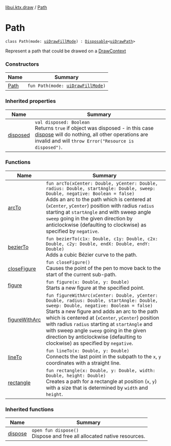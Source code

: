 [libui.ktx.draw](../README.md) / [Path](README.md)

# Path

`class Path(mode: `[`uiDrawFillMode`](../../libui/ui-draw-fill-mode.md)`) : `[`Disposable`](../../libui.ktx/-disposable/README.md)`<`[`uiDrawPath`](../../libui/ui-draw-path.md)`> `

Represent a path that could be drawed on a [DrawContext](../../libui.ktx/-draw-context.md)

### Constructors

| Name | Summary |
|---|---|
| [Path](-path.md) | `fun Path(mode: `[`uiDrawFillMode`](../../libui/ui-draw-fill-mode.md)`)` |

### Inherited properties

| Name | Summary |
|---|---|
| [disposed](../../libui.ktx/-disposable/disposed.md) | `val disposed: Boolean`<br>Returns `true` if object was disposed - in this case [dispose](../../libui.ktx/-disposable/dispose.md) will do nothing, all other operations are invalid and will `throw Error("Resource is disposed")`. |

### Functions

| Name | Summary |
|---|---|
| [arcTo](arc-to.md) | `fun arcTo(xCenter: Double, yCenter: Double, radius: Double, startAngle: Double, sweep: Double, negative: Boolean = false)`<br>Adds an arc to the path which is centered at (`xCenter`, `yCenter`) position with radius `radius` starting at `startAngle` and with sweep angle `sweep` going in the given direction by anticlockwise (defaulting to clockwise) as specified by `negative`. |
| [bezierTo](bezier-to.md) | `fun bezierTo(c1x: Double, c1y: Double, c2x: Double, c2y: Double, endX: Double, endY: Double)`<br>Adds a cubic Bézier curve to the path. |
| [closeFigure](close-figure.md) | `fun closeFigure()`<br>Causes the point of the pen to move back to the start of the current sub-path. |
| [figure](figure.md) | `fun figure(x: Double, y: Double)`<br>Starts a new figure at the specified point. |
| [figureWithArc](figure-with-arc.md) | `fun figureWithArc(xCenter: Double, yCenter: Double, radius: Double, startAngle: Double, sweep: Double, negative: Boolean = false)`<br>Starts a new figure and adds an arc to the path which is centered at (`xCenter`, `yCenter`) position with radius `radius` starting at `startAngle` and with sweep angle `sweep` going in the given direction by anticlockwise (defaulting to clockwise) as specified by `negative`. |
| [lineTo](line-to.md) | `fun lineTo(x: Double, y: Double)`<br>Connects the last point in the subpath to the `x`, `y` coordinates with a straight line. |
| [rectangle](rectangle.md) | `fun rectangle(x: Double, y: Double, width: Double, height: Double)`<br>Creates a path for a rectangle at position (`x`, `y`) with a size that is determined by `width` and `height`. |

### Inherited functions

| Name | Summary |
|---|---|
| [dispose](../../libui.ktx/-disposable/dispose.md) | `open fun dispose()`<br>Dispose and free all allocated native resources. |
